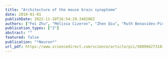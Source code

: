 ```yaml
---
title: "Architecture of the mouse brain synaptome"
date: 2018-01-01
publishDate: 2022-11-10T16:54:29.348206Z
authors: ["Fei Zhu", "Mélissa Cizeron", "Zhen Qiu", "Ruth Benavides-Piccione", "Maksym V Kopanitsa", "Nathan Skene", "Babis Koniaris", "Javier DeFelipe", "Erik Fransén", "Noboru H Komiyama", " others"]
publication_types: ["2"]
abstract: ""
featured: false
publication: "*Neuron*"
url_pdf: https://www.sciencedirect.com/science/article/pii/S0896627318305816
---
```


